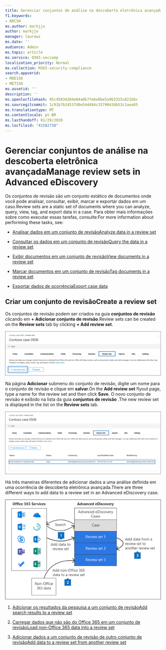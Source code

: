 ```yaml
---
title: Gerenciar conjuntos de análise na descoberta eletrônica avançada
f1.keywords:
- NOCSH
ms.author: markjjo
author: markjjo
manager: laurawi
ms.date: ''
audience: Admin
ms.topic: article
ms.service: O365-seccomp
localization_priority: Normal
ms.collection: M365-security-compliance
search.appverid:
- MOE150
- MET150
ms.assetid: ''
description: ''
ms.openlocfilehash: 95c45034204e04a0b7fe6e0be5a9b3315c821b6c
ms.sourcegitcommit: 1c91b7b24537d0e54d484c3379043db53c1aea65
ms.translationtype: MT
ms.contentlocale: pt-BR
ms.lasthandoff: 01/29/2020
ms.locfileid: "41582730"
---
```

# <a name="manage-review-sets-in-advanced-ediscovery"></a><span data-ttu-id="342ee-102">Gerenciar conjuntos de análise na descoberta eletrônica avançada</span><span class="sxs-lookup"><span data-stu-id="342ee-102">Manage review sets in Advanced eDiscovery</span></span>

<span data-ttu-id="342ee-103">Os conjuntos de revisão são um conjunto estático de documentos onde você pode analisar, consultar, exibir, marcar e exportar dados em um caso.</span><span class="sxs-lookup"><span data-stu-id="342ee-103">Review sets are a static set of documents where you can analyze, query, view, tag, and export data in a case.</span></span> <span data-ttu-id="342ee-104">Para obter mais informações sobre como executar essas tarefas, consulte:</span><span class="sxs-lookup"><span data-stu-id="342ee-104">For more information about performing these tasks, see:</span></span>

- [<span data-ttu-id="342ee-105">Analisar dados em um conjunto de revisão</span><span class="sxs-lookup"><span data-stu-id="342ee-105">Analyze data in a review set</span></span>](analyzing-data-in-review-set.md)

- [<span data-ttu-id="342ee-106">Consultar os dados em um conjunto de revisão</span><span class="sxs-lookup"><span data-stu-id="342ee-106">Query the data in a review set</span></span>](review-set-search.md)

- [<span data-ttu-id="342ee-107">Exibir documentos em um conjunto de revisão</span><span class="sxs-lookup"><span data-stu-id="342ee-107">View documents in a review set</span></span>](view-documents-in-review-set.md)

- [<span data-ttu-id="342ee-108">Marcar documentos em um conjunto de revisão</span><span class="sxs-lookup"><span data-stu-id="342ee-108">Tag documents in a review set</span></span>](tagging-documents.md)

- [<span data-ttu-id="342ee-109">Exportar dados de ocorrência</span><span class="sxs-lookup"><span data-stu-id="342ee-109">Export case data</span></span>](exporting-data-ediscover20.md)

## <a name="create-a-review-set"></a><span data-ttu-id="342ee-110">Criar um conjunto de revisão</span><span class="sxs-lookup"><span data-stu-id="342ee-110">Create a review set</span></span>

<span data-ttu-id="342ee-111">Os conjuntos de revisão podem ser criados na guia **conjuntos de revisão** clicando em **+ Adicionar conjunto de revisão**.</span><span class="sxs-lookup"><span data-stu-id="342ee-111">Review sets can be created on the **Review sets** tab by clicking **+ Add review set**.</span></span>

![Adicionar conjunto de revisão](media/f45c51d9-585d-47d1-b7fb-0288715e0b6a.png)

<span data-ttu-id="342ee-113">Na página **Adicionar** submenu do conjunto de revisão, digite um nome para o conjunto de revisão e clique em **salvar**.</span><span class="sxs-lookup"><span data-stu-id="342ee-113">On the **Add review set** flyout page, type a name for the review set and then click **Save**.</span></span> <span data-ttu-id="342ee-114">O novo conjunto de revisão é exibido na lista da guia **conjuntos de revisão** .</span><span class="sxs-lookup"><span data-stu-id="342ee-114">The new review set is displayed in the list on the **Review sets** tab.</span></span>

![Novo conjunto de revisão listado na guia conjunto de revisão](media/AeDnewreviewset.png)

<span data-ttu-id="342ee-116">Há três maneiras diferentes de adicionar dados a uma análise definida em uma ocorrência de descoberta eletrônica avançada.</span><span class="sxs-lookup"><span data-stu-id="342ee-116">There are three different ways to add data to a review set in an Advanced eDiscovery case.</span></span>

![Três maneiras de adicionar a um conjunto de revisão](media/1f1f4efd-c03b-4255-bc3d-df358e56549c.png)

1. [<span data-ttu-id="342ee-118">Adicionar os resultados da pesquisa a um conjunto de revisão</span><span class="sxs-lookup"><span data-stu-id="342ee-118">Add search results to a review set</span></span>](add-data-to-review-set.md)

2. [<span data-ttu-id="342ee-119">Carregar dados que não são do Office 365 em um conjunto de revisão</span><span class="sxs-lookup"><span data-stu-id="342ee-119">Load non-Office 365 data into a review set</span></span>](load-non-office365-data.md)

3. [<span data-ttu-id="342ee-120">Adicionar dados a um conjunto de revisão de outro conjunto de revisão</span><span class="sxs-lookup"><span data-stu-id="342ee-120">Add data to a review set from another review set</span></span>](add-data-to-review-set-from-another-review-set.md)
